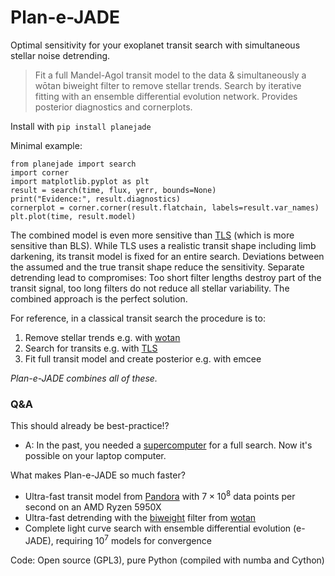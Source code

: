 Plan-e-JADE
====================

Optimal sensitivity for your exoplanet transit search with simultaneous stellar noise detrending.

>Fit a full Mandel-Agol transit model to the data & simultaneously a wōtan biweight filter to remove stellar trends. Search by iterative fitting with an ensemble differential evolution network. Provides posterior diagnostics and cornerplots.

Install with ``pip install planejade``

Minimal example:
```
from planejade import search
import corner
import matplotlib.pyplot as plt
result = search(time, flux, yerr, bounds=None)
print("Evidence:", result.diagnostics)
cornerplot = corner.corner(result.flatchain, labels=result.var_names)
plt.plot(time, result.model)
```

The combined model is even more sensitive than [TLS](https://github.com/hippke/tls) (which is more sensitive than BLS). While TLS uses a realistic transit shape including limb darkening, its transit model is fixed for an entire search. Deviations between the assumed and the true transit shape reduce the sensitivity. Separate detrending lead to compromises: Too short filter lengths destroy part of the transit signal, too long filters do not reduce all stellar variability. The combined approach is the perfect solution. 

For reference, in a classical transit search the procedure is to:
1. Remove stellar trends e.g. with [wotan](https://github.com/hippke/wotan)
2. Search for transits e.g. with [TLS](https://github.com/hippke/tls)
3. Fit full transit model and create posterior e.g. with emcee

*Plan-e-JADE combines all of these.*

### Q&A
This should already be best-practice!?
- A: In the past, you needed a [supercomputer](https://ui.adsabs.harvard.edu/abs/2020AJ....159..283T/abstract) for a full search. Now it's possible on your laptop computer.

What makes Plan-e-JADE so much faster?
- Ultra-fast transit model from [Pandora](https://github.com/hippke/pandora) with $7\times10^8$ data points per second on an AMD Ryzen 5950X
- Ultra-fast detrending with the [biweight](https://github.com/hippke/wotan/blob/master/tutorials/02%20Sliders.ipynb) filter from [wotan](https://github.com/hippke/wotan)
- Complete light curve search with ensemble differential evolution (e-JADE), requiring $10^7$ models for convergence

Code: Open source (GPL3), pure Python (compiled with numba and Cython)



